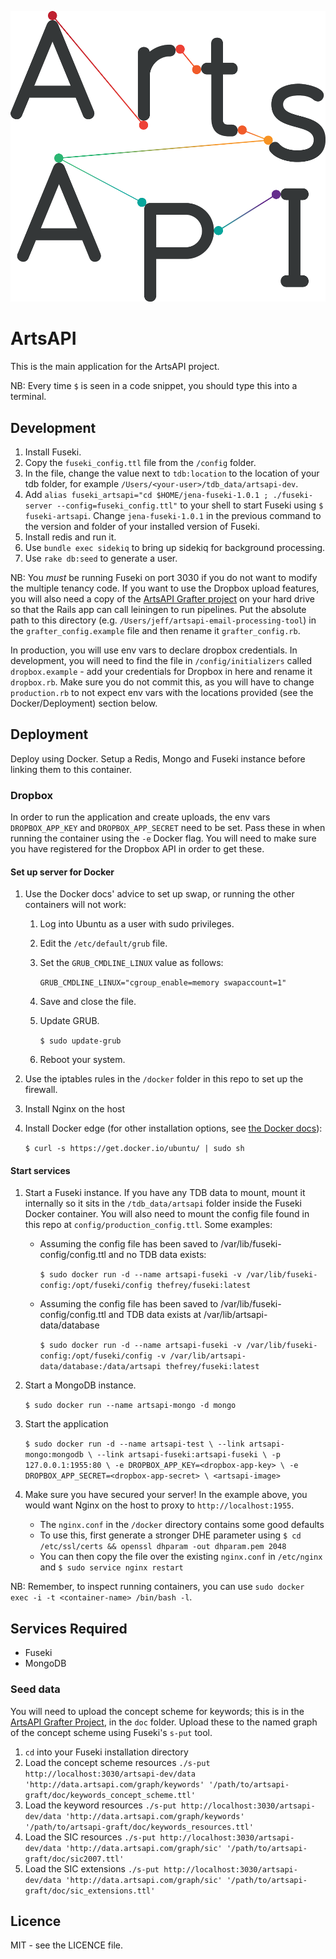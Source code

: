 ![ArtsAPI Logo](https://github.com/Swirrl/artsapi/blob/master/app/assets/images/aa-logo.png?raw=true "ArtsAPI Logo")

# ArtsAPI

This is the main application for the ArtsAPI project.

NB: Every time `$` is seen in a code snippet, you should type this into a terminal.

## Development

1. Install Fuseki.
2. Copy the `fuseki_config.ttl` file from the `/config` folder.
3. In the file, change the value next to `tdb:location` to the location of your tdb folder, for example `/Users/<your-user>/tdb_data/artsapi-dev`.
4. Add `alias fuseki_artsapi="cd $HOME/jena-fuseki-1.0.1 ; ./fuseki-server --config=fuseki_config.ttl"` to your shell to start Fuseki using `$ fuseki-artsapi`. Change `jena-fuseki-1.0.1` in the previous command to the version and folder of your installed version of Fuseki.
5. Install redis and run it.
6. Use `bundle exec sidekiq` to bring up sidekiq for background processing.
7. Use `rake db:seed` to generate a user.

NB: You *must* be running Fuseki on port 3030 if you do not want to modify the multiple tenancy code. If you want to use the Dropbox upload features, you will also need a copy of the [ArtsAPI Grafter project](https://github.com/Swirrl/artsapi-email-processing-tool) on your hard drive so that the Rails app can call leiningen to run pipelines. Put the absolute path to this directory (e.g. `/Users/jeff/artsapi-email-processing-tool`) in the `grafter_config.example` file and then rename it `grafter_config.rb`.

In production, you will use env vars to declare dropbox credentials. In development, you will need to find the file in `/config/initializers` called `dropbox.example` - add your credentials for Dropbox in here and rename it `dropbox.rb`. Make sure you do not commit this, as you will have to change `production.rb` to not expect env vars with the locations provided (see the Docker/Deployment) section below.

## Deployment

Deploy using Docker. Setup a Redis, Mongo and Fuseki instance before linking them to this container.


### Dropbox

In order to run the application and create uploads, the env vars `DROPBOX_APP_KEY` and `DROPBOX_APP_SECRET` need to be set. Pass these in when running the container using the `-e` Docker flag. You will need to make sure you have registered for the Dropbox API in order to get these. 

#### Set up server for Docker

1. Use the Docker docs' advice to set up swap, or running the other containers will not work:

    1. Log into Ubuntu as a user with sudo privileges.

    2. Edit the `/etc/default/grub` file.

    3. Set the `GRUB_CMDLINE_LINUX` value as follows:

        `GRUB_CMDLINE_LINUX="cgroup_enable=memory swapaccount=1"`

    4. Save and close the file.

    5. Update GRUB.

        `$ sudo update-grub`

    6. Reboot your system.

2. Use the iptables rules in the `/docker` folder in this repo to set up the firewall.

3. Install Nginx on the host

4. Install Docker edge (for other installation options, see [the  Docker docs](http://docs.docker.com/installation/ubuntulinux/)):

    `$ curl -s https://get.docker.io/ubuntu/ | sudo sh`

#### Start services

1. Start a Fuseki instance. If you have any TDB data to mount, mount it internally so it sits in the `/tdb_data/artsapi` folder inside the Fuseki Docker container. You will also need to mount the config file found in this repo at `config/production_config.ttl`. Some examples:

    - Assuming the config file has been saved to /var/lib/fuseki-config/config.ttl and no TDB data exists:

      `$ sudo docker run -d --name artsapi-fuseki -v /var/lib/fuseki-config:/opt/fuseki/config thefrey/fuseki:latest`

    - Assuming the config file has been saved to /var/lib/fuseki-config/config.ttl and TDB data exists at /var/lib/artsapi-data/database

      `$ sudo docker run -d --name artsapi-fuseki -v /var/lib/fuseki-config:/opt/fuseki/config -v /var/lib/artsapi-data/database:/data/artsapi thefrey/fuseki:latest`

2. Start a MongoDB instance.

    `$ sudo docker run --name artsapi-mongo -d mongo`

3. Start the application

    `$ sudo docker run -d --name artsapi-test \
        --link artsapi-mongo:mongodb \
        --link artsapi-fuseki:artsapi-fuseki \
        -p 127.0.0.1:1955:80 \
        -e DROPBOX_APP_KEY=<dropbox-app-key> \
        -e DROPBOX_APP_SECRET=<dropbox-app-secret> \
        <artsapi-image>`

4. Make sure you have secured your server! In the example above, you would want Nginx on the host to proxy to `http://localhost:1955`.

    - The `nginx.conf` in the `/docker` directory contains some good defaults
    - To use this, first generate a stronger DHE parameter using `$ cd /etc/ssl/certs && openssl dhparam -out dhparam.pem 2048`
    - You can then copy the file over the existing `nginx.conf` in `/etc/nginx` and `$ sudo service nginx restart`

NB: Remember, to inspect running containers, you can use `sudo docker exec -i -t <container-name> /bin/bash -l`.

## Services Required

- Fuseki
- MongoDB

### Seed data

You will need to upload the concept scheme for keywords; this is in the [ArtsAPI Grafter Project](https://github.com/Swirrl/artsapi-email-processing-tool), in the `doc` folder. Upload these to the named graph of the concept scheme using Fuseki's `s-put` tool. 

1. `cd` into your Fuseki installation directory
2. Load the concept scheme resources `./s-put http://localhost:3030/artsapi-dev/data 'http://data.artsapi.com/graph/keywords' '/path/to/artsapi-graft/doc/keywords_concept_scheme.ttl'`
3. Load the keyword resources `./s-put http://localhost:3030/artsapi-dev/data 'http://data.artsapi.com/graph/keywords' '/path/to/artsapi-graft/doc/keywords_resources.ttl'`
4. Load the SIC resources `./s-put http://localhost:3030/artsapi-dev/data 'http://data.artsapi.com/graph/sic' '/path/to/artsapi-graft/doc/sic2007.ttl'`
5. Load the SIC extensions `./s-put http://localhost:3030/artsapi-dev/data 'http://data.artsapi.com/graph/sic' '/path/to/artsapi-graft/doc/sic_extensions.ttl'`

## Licence

MIT - see the LICENCE file.
